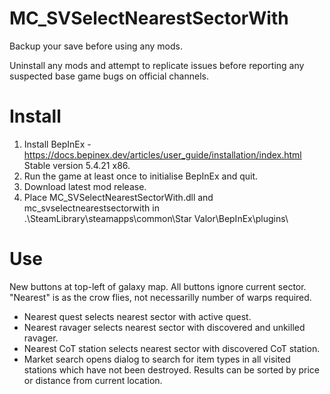 # MC_SVSelectNearestSectorWith  
  
Backup your save before using any mods.  
  
Uninstall any mods and attempt to replicate issues before reporting any suspected base game bugs on official channels.  
  
Install  
=======  
1. Install BepInEx - https://docs.bepinex.dev/articles/user_guide/installation/index.html Stable version 5.4.21 x86.  
2. Run the game at least once to initialise BepInEx and quit.  
3. Download latest mod release.  
4. Place MC_SVSelectNearestSectorWith.dll and mc_svselectnearestsectorwith in .\SteamLibrary\steamapps\common\Star Valor\BepInEx\plugins\  
  
Use  
=====
New buttons at top-left of galaxy map.  All buttons ignore current sector.  "Nearest" is as the crow flies, not necessarilly number of warps required.  

- Nearest quest selects nearest sector with active quest.  
- Nearest ravager selects nearest sector with discovered and unkilled ravager.  
- Nearest CoT station selects nearest sector with discovered CoT station.  
- Market search opens dialog to search for item types in all visited stations which have not been destroyed.  Results can be sorted by price or distance from current location.  
